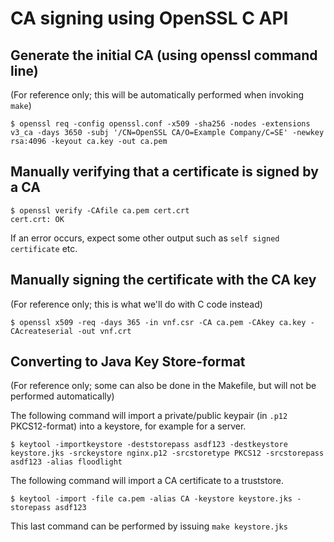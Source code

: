 # CA signing using OpenSSL C API

## Generate the initial CA (using openssl command line)

(For reference only; this will be automatically performed when invoking `make`)

```
$ openssl req -config openssl.conf -x509 -sha256 -nodes -extensions v3_ca -days 3650 -subj '/CN=OpenSSL CA/O=Example Company/C=SE' -newkey rsa:4096 -keyout ca.key -out ca.pem
```

## Manually verifying that a certificate is signed by a CA

```
$ openssl verify -CAfile ca.pem cert.crt
cert.crt: OK
```

If an error occurs, expect some other output such as `self signed certificate` etc.

## Manually signing the certificate with the CA key

(For reference only; this is what we'll do with C code instead)

```
$ openssl x509 -req -days 365 -in vnf.csr -CA ca.pem -CAkey ca.key -CAcreateserial -out vnf.crt
```

## Converting to Java Key Store-format

(For reference only; some can also be done in the Makefile, but will not be performed automatically)


The following command will import a private/public keypair (in `.p12` PKCS12-format) into a keystore, for example for a server.

```
$ keytool -importkeystore -deststorepass asdf123 -destkeystore keystore.jks -srckeystore nginx.p12 -srcstoretype PKCS12 -srcstorepass asdf123 -alias floodlight
```

The following command will import a CA certificate to a truststore.

```
$ keytool -import -file ca.pem -alias CA -keystore keystore.jks -storepass asdf123
```

This last command can be performed by issuing `make keystore.jks`
